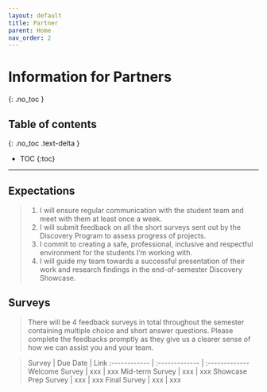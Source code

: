 ```yaml
---
layout: default
title: Partner
parent: Home
nav_order: 2
---
```


# **Information for Partners**
{: .no_toc }

## Table of contents
{: .no_toc .text-delta }

- TOC
{:toc}

---

## Expectations
   > 1. I will ensure regular communication with the student team and meet with them at least once a week.
   > 1. I will submit feedback on all the short surveys sent out by the Discovery Program to assess progress of projects. 
   > 1. I commit to creating a safe, professional, inclusive and respectful environment for the students I’m working with. 
   > 1. I will guide my team towards a successful presentation of their work and research findings in the end-of-semester Discovery Showcase.


## Surveys
   > There will be 4 feedback surveys in total throughout the semester containing multiple choice and short answer questions. Please complete the feedbacks promptly as they give us a clearer sense of how we can assist you and your team.

   >Survey | Due Date | Link
   :------------ | :------------- | :-------------
   Welcome Survey | xxx | xxx
   Mid-term Survey | xxx | xxx
   Showcase Prep Survey | xxx | xxx
   Final Survey | xxx | xxx


